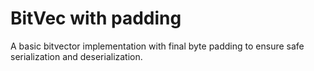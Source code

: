 # BitVec with padding

A basic bitvector implementation with final byte padding to ensure safe serialization and deserialization.

